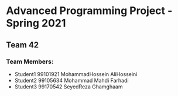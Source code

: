 # Advanced Programming Project - Spring 2021
## Team 42

### Team Members:
- Student1 99101921 MohammadHossein AliHosseini
- Student2 99105634 Mohammad Mahdi Farhadi
- Student3 99170542 SeyedReza Ghamghaam

